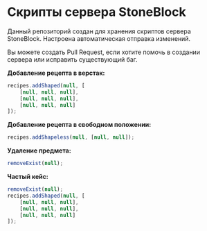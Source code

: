 # Скрипты сервера StoneBlock

Данный репозиторий создан для хранения скриптов сервера StoneBlock. Настроена автоматическая отправка изменений.

Вы можете создать Pull Request, если хотите помочь в создании сервера или исправить существующий баг.


**Добавление рецепта в верстак:**
```js
recipes.addShaped(null, [
    [null, null, null],
    [null, null, null],
    [null, null, null]
]);
```

**Добавление рецепта в свободном положении:**
```js
recipes.addShapeless(null, [null, null]);
```

**Удаление предмета:**
```js
removeExist(null);
```

**Частый кейс:**
```js
removeExist(null);
recipes.addShaped(null, [
    [null, null, null],
    [null, null, null],
    [null, null, null]
]);
```